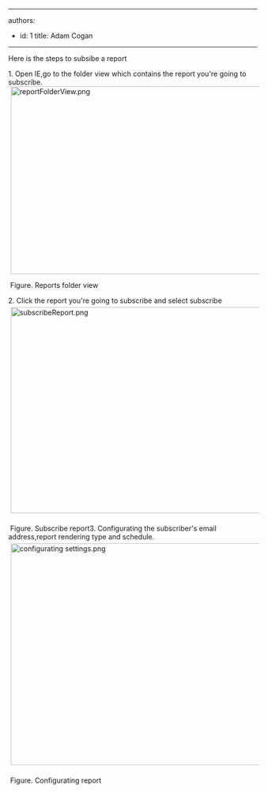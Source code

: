 

---
authors:
  - id: 1
    title: Adam Cogan
---




<span class='intro'> Here is the steps to subsibe a report </span>

​1. Open IE,go to the folder view which contains the report you're going to subscribe.<img src="/ReportingSolutions/RulesToBetterReportingSolutions/PublishingImages/reportFolderView.png" alt="reportFolderView.png" class="ssw-rteStyle-ImageArea" style="margin-right&#58;5px;margin-left&#58;5px;width&#58;847px;height&#58;380px;" /><div><span class="ssw-rteStyle-FigureNormal">​ &#160;Figure. Reports folder view</span></div>
<div>2.&#160;Click the report you're going to subscribe and select subscribe</div>
<div><img src="/ReportingSolutions/RulesToBetterReportingSolutions/PublishingImages/subscribeReport.png" alt="subscribeReport.png" class="ssw-rteStyle-ImageArea" style="margin-top&#58;5px;margin-right&#58;5px;margin-bottom&#58;5px;margin-left&#58;5px;width&#58;640px;height&#58;417px;" />&#160;</div>
<div><span class="ssw-rteStyle-FigureNormal">&#160;Figure. Subscribe report</span>3.&#160;Configurating the subscriber's email address,report rendering type and schedule.</div>
<div><img src="/ReportingSolutions/RulesToBetterReportingSolutions/PublishingImages/configurating%20settings.png" alt="configurating settings.png" class="ssw-rteStyle-ImageArea" style="margin-top&#58;5px;margin-right&#58;5px;margin-bottom&#58;5px;margin-left&#58;5px;width&#58;641px;height&#58;449px;" />&#160;</div>
<div><span class="ssw-rteStyle-FigureNormal">&#160;Figure. Configurating report</span><br><br><br><br><br></div>


